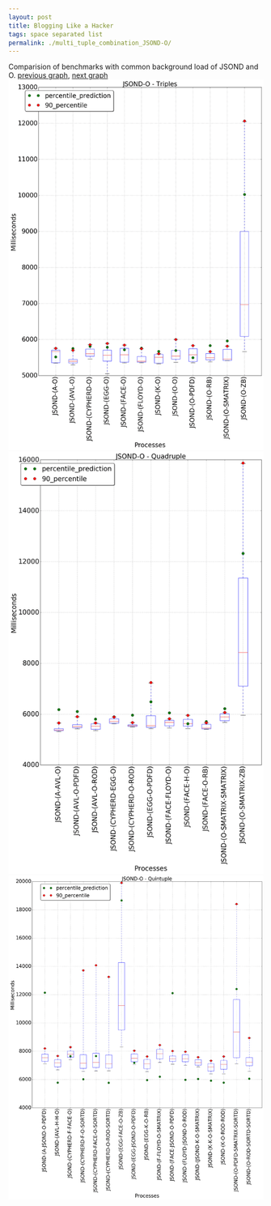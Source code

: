 ```yaml
---
layout: post
title: Blogging Like a Hacker
tags: space separated list
permalink: ./multi_tuple_combination_JSOND-O/
---
```


Comparision of benchmarks with common background load of JSOND and O.
[previous graph](./multi_tuple_combination_JSOND-K/), [next graph](./multi_tuple_combination_JSOND-PDFD/)
<img src="./images/triple/JSOND/JSOND-O_box.png" alt="graph figure"><img src="./images/quadruple/JSOND/JSOND-O_box.png" alt="graph figure"><img src="./images/quintuple/JSOND/JSOND-O_box.png" alt="graph figure">